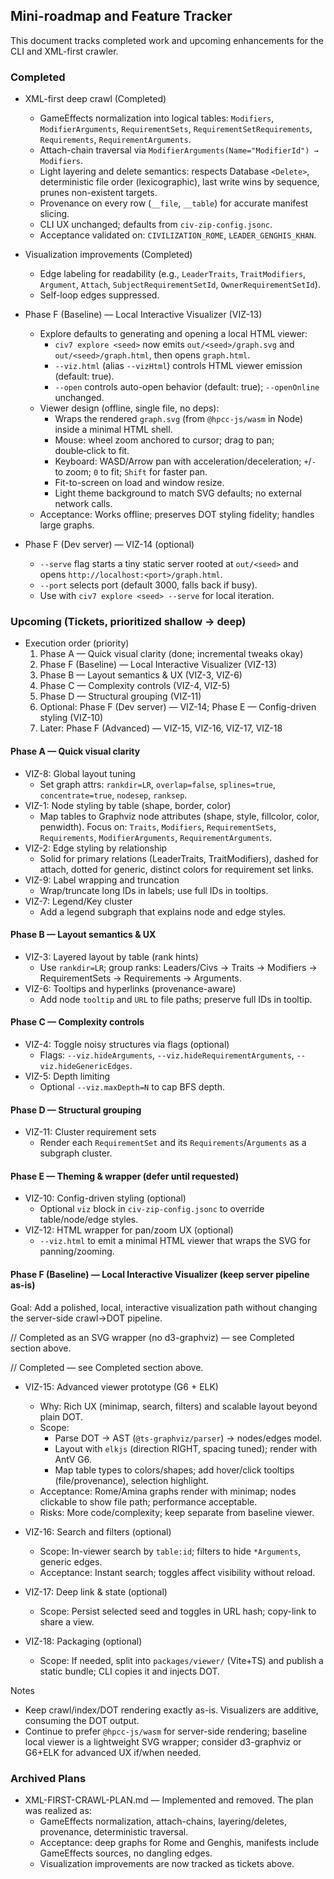 ## Mini-roadmap and Feature Tracker

This document tracks completed work and upcoming enhancements for the CLI and XML-first crawler.

### Completed

- XML-first deep crawl (Completed)
  - GameEffects normalization into logical tables: `Modifiers`, `ModifierArguments`, `RequirementSets`, `RequirementSetRequirements`, `Requirements`, `RequirementArguments`.
  - Attach-chain traversal via `ModifierArguments(Name="ModifierId") → Modifiers`.
  - Light layering and delete semantics: respects Database `<Delete>`, deterministic file order (lexicographic), last write wins by sequence, prunes non-existent targets.
  - Provenance on every row (`__file`, `__table`) for accurate manifest slicing.
  - CLI UX unchanged; defaults from `civ-zip-config.jsonc`.
  - Acceptance validated on: `CIVILIZATION_ROME`, `LEADER_GENGHIS_KHAN`.

- Visualization improvements (Completed)
  - Edge labeling for readability (e.g., `LeaderTraits`, `TraitModifiers`, `Argument`, `Attach`, `SubjectRequirementSetId`, `OwnerRequirementSetId`).
  - Self-loop edges suppressed.

- Phase F (Baseline) — Local Interactive Visualizer (VIZ-13)
  - Explore defaults to generating and opening a local HTML viewer:
    - `civ7 explore <seed>` now emits `out/<seed>/graph.svg` and `out/<seed>/graph.html`, then opens `graph.html`.
    - `--viz.html` (alias `--vizHtml`) controls HTML viewer emission (default: true).
    - `--open` controls auto-open behavior (default: true); `--openOnline` unchanged.
  - Viewer design (offline, single file, no deps):
    - Wraps the rendered `graph.svg` (from `@hpcc-js/wasm` in Node) inside a minimal HTML shell.
    - Mouse: wheel zoom anchored to cursor; drag to pan; double‑click to fit.
    - Keyboard: WASD/Arrow pan with acceleration/deceleration; `+`/`-` to zoom; `0` to fit; `Shift` for faster pan.
    - Fit-to-screen on load and window resize.
    - Light theme background to match SVG defaults; no external network calls.
  - Acceptance: Works offline; preserves DOT styling fidelity; handles large graphs.

- Phase F (Dev server) — VIZ-14 (optional) 
  - `--serve` flag starts a tiny static server rooted at `out/<seed>` and opens `http://localhost:<port>/graph.html`.
  - `--port` selects port (default 3000, falls back if busy).
  - Use with `civ7 explore <seed> --serve` for local iteration.

### Upcoming (Tickets, prioritized shallow → deep)

- Execution order (priority)
  1. Phase A — Quick visual clarity (done; incremental tweaks okay)
  2. Phase F (Baseline) — Local Interactive Visualizer (VIZ-13)
  3. Phase B — Layout semantics & UX (VIZ-3, VIZ-6)
  4. Phase C — Complexity controls (VIZ-4, VIZ-5)
  5. Phase D — Structural grouping (VIZ-11)
  6. Optional: Phase F (Dev server) — VIZ-14; Phase E — Config-driven styling (VIZ-10)
  7. Later: Phase F (Advanced) — VIZ-15, VIZ-16, VIZ-17, VIZ-18

#### Phase A — Quick visual clarity
- VIZ-8: Global layout tuning
  - Set graph attrs: `rankdir=LR`, `overlap=false`, `splines=true`, `concentrate=true`, `nodesep`, `ranksep`.
- VIZ-1: Node styling by table (shape, border, color)
  - Map tables to Graphviz node attributes (shape, style, fillcolor, color, penwidth). Focus on: `Traits`, `Modifiers`, `RequirementSets`, `Requirements`, `ModifierArguments`, `RequirementArguments`.
- VIZ-2: Edge styling by relationship
  - Solid for primary relations (LeaderTraits, TraitModifiers), dashed for attach, dotted for generic, distinct colors for requirement set links.
- VIZ-9: Label wrapping and truncation
  - Wrap/truncate long IDs in labels; use full IDs in tooltips.
- VIZ-7: Legend/Key cluster
  - Add a legend subgraph that explains node and edge styles.

#### Phase B — Layout semantics & UX
- VIZ-3: Layered layout by table (rank hints)
  - Use `rankdir=LR`; group ranks: Leaders/Civs → Traits → Modifiers → RequirementSets → Requirements → Arguments.
- VIZ-6: Tooltips and hyperlinks (provenance-aware)
  - Add node `tooltip` and `URL` to file paths; preserve full IDs in tooltip.

#### Phase C — Complexity controls
- VIZ-4: Toggle noisy structures via flags (optional)
  - Flags: `--viz.hideArguments`, `--viz.hideRequirementArguments`, `--viz.hideGenericEdges`.
- VIZ-5: Depth limiting
  - Optional `--viz.maxDepth=N` to cap BFS depth.

#### Phase D — Structural grouping
- VIZ-11: Cluster requirement sets
  - Render each `RequirementSet` and its `Requirements`/`Arguments` as a subgraph cluster.

#### Phase E — Theming & wrapper (defer until requested)
- VIZ-10: Config-driven styling (optional)
  - Optional `viz` block in `civ-zip-config.jsonc` to override table/node/edge styles.
- VIZ-12: HTML wrapper for pan/zoom UX (optional)
  - `--viz.html` to emit a minimal HTML viewer that wraps the SVG for panning/zooming.

#### Phase F (Baseline) — Local Interactive Visualizer (keep server pipeline as-is)

Goal: Add a polished, local, interactive visualization path without changing the server-side crawl→DOT pipeline.

// Completed as an SVG wrapper (no d3-graphviz) — see Completed section above.

// Completed — see Completed section above.

- VIZ-15: Advanced viewer prototype (G6 + ELK)
  - Why: Rich UX (minimap, search, filters) and scalable layout beyond plain DOT.
  - Scope:
    - Parse DOT → AST (`@ts-graphviz/parser`) → nodes/edges model.
    - Layout with `elkjs` (direction RIGHT, spacing tuned); render with AntV G6.
    - Map table types to colors/shapes; add hover/click tooltips (file/provenance), selection highlight.
  - Acceptance: Rome/Amina graphs render with minimap; nodes clickable to show file path; performance acceptable.
  - Risks: More code/complexity; keep separate from baseline viewer.

- VIZ-16: Search and filters (optional)
  - Scope: In-viewer search by `table:id`; filters to hide `*Arguments`, generic edges.
  - Acceptance: Instant search; toggles affect visibility without reload.

- VIZ-17: Deep link & state (optional)
  - Scope: Persist selected seed and toggles in URL hash; copy-link to share a view.

- VIZ-18: Packaging (optional)
  - Scope: If needed, split into `packages/viewer/` (Vite+TS) and publish a static bundle; CLI copies it and injects DOT.

Notes
- Keep crawl/index/DOT rendering exactly as-is. Visualizers are additive, consuming the DOT output.
- Continue to prefer `@hpcc-js/wasm` for server-side rendering; baseline local viewer is a lightweight SVG wrapper; consider d3-graphviz or G6+ELK for advanced UX if/when needed.

### Archived Plans

- XML-FIRST-CRAWL-PLAN.md — Implemented and removed. The plan was realized as:
  - GameEffects normalization, attach-chains, layering/deletes, provenance, deterministic traversal.
  - Acceptance: deep graphs for Rome and Genghis, manifests include GameEffects sources, no dangling edges.
  - Visualization improvements are now tracked as tickets above.



